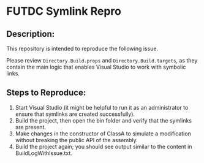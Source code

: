 # FUTDC Symlink Repro

## Description:

This repository is intended to reproduce the following issue.

Please review `Directory.Build.props` and `Directory.Build.targets`, as they contain the main logic that enables Visual Studio to work with symbolic links.

## Steps to Reproduce:
1. Start Visual Studio (it might be helpful to run it as an administrator to ensure that symlinks are created successfully).
1. Build the project, then open the bin folder and verify that the symlinks are present.
1. Make changes in the constructor of ClassA to simulate a modification without breaking the public API of the assembly.
1. Build the project again; you should see output similar to the content in BuildLogWithIssue.txt.

